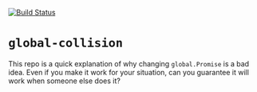 [![Build Status](https://travis-ci.org/thecjharries/global-collision.svg?branch=master)](https://travis-ci.org/thecjharries/global-collision)
# `global-collision`

This repo is a quick explanation of why changing `global.Promise` is a bad idea. Even if you make it work for your situation, can you guarantee it will work when someone else does it?
